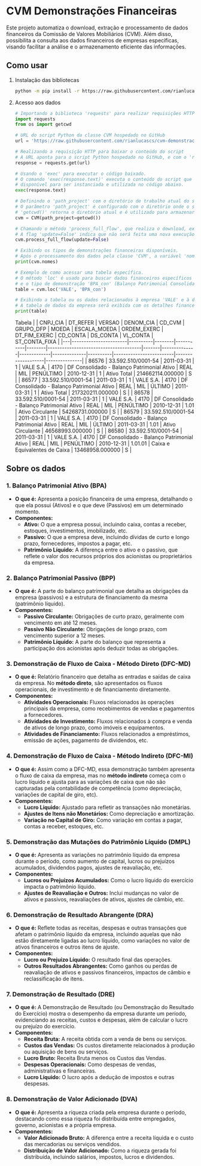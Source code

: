 # CVM Demonstrações Financeiras

Este projeto automatiza o download, extração e processamento de dados financeiros da Comissão de Valores Mobiliários (CVM). Além disso, possibilita a consulta aos dados financeiros de empresas específicas, visando facilitar a análise e o armazenamento eficiente das informações.

## Como usar

1. Instalação das bibliotecas
    ```bash
    python -m pip install -r https://raw.githubusercontent.com/rianlucascs/cvm-demonstracoes-financeiras/master/requirements.txt
    ```

2. Acesso aos dados
    ```python
    # Importando a biblioteca 'requests' para realizar requisições HTTP
    import requests
    from os import getcwd

    # URL do script Python da classe CVM hospedado no GitHub
    url = 'https://raw.githubusercontent.com/rianlucascs/cvm-demonstracoes-financeiras/master/Scripts/cvm.py'

    # Realizando a requisição HTTP para baixar o conteúdo do script
    # A URL aponta para o script Python hospedado no GitHub, e com o 'requests.get()', estamos baixando esse script.
    response = requests.get(url)

    # Usando o 'exec' para executar o código baixado. 
    # O comando 'exec(response.text)' executa o conteúdo do script que foi baixado. Isso torna a classe 'CVM' 
    # disponível para ser instanciada e utilizada no código abaixo.
    exec(response.text)

    # Definindo o 'path_project' com o diretório de trabalho atual do script.
    # O parâmetro 'path_project' é configurado com o diretório onde o script está sendo executado. 
    # 'getcwd()' retorna o diretório atual e é utilizado para armazenar os dados no local correto.
    cvm = CVM(path_project=getcwd())

    # Chamando o método 'process_full_flow', que realiza o download, extração, concatenação e limpeza dos dados.
    # A flag 'update=False' indica que não será feita uma nova execução, caso o processo já tenha sido realizado anteriormente.
    cvm.process_full_flow(update=False)

    # Exibindo os tipos de demonstrações financeiras disponíveis.
    # Após o processamento dos dados pela classe 'CVM', a variável 'nomes' contém os tipos de demonstrações financeiras processados.
    print(cvm.nomes)

    # Exemplo de como acessar uma tabela específica.
    # O método 'loc' é usado para buscar dados financeiros específicos de uma empresa, neste caso, 'VALE', 
    # e o tipo de demonstração 'BPA_con' (Balanço Patrimonial Consolidad), com base nos dados processados pela classe.
    table = cvm.loc('VALE', 'BPA_con')

    # Exibindo a tabela ou os dados relacionados à empresa 'VALE' e à demonstração 'BPA_con'.
    # A tabela de dados da empresa será exibida com os detalhes financeiros solicitados.
    print(table)

    ```

    Tabela
    |   | CNPJ_CIA              | DT_REFER | VERSAO | DENOM_CIA | CD_CVM | GRUPO_DFP                             | MOEDA | ESCALA_MOEDA | ORDEM_EXERC | DT_FIM_EXERC | CD_CONTA | DS_CONTA                | VL_CONTA          | ST_CONTA_FIXA |
    |---|-----------------------|----------|--------|-----------|--------|---------------------------------------|-------|--------------|-------------|--------------|----------|-------------------------|-------------------|---------------|
    | 86576 | 33.592.510/0001-54     | 2011-03-31 | 1      | VALE S.A. | 4170   | DF Consolidado - Balanço Patrimonial Ativo | REAL  | MIL          | PENÚLTIMO   | 2010-12-31   | 1        | Ativo Total             | 214662114.000000  | S             |
    | 86577 | 33.592.510/0001-54     | 2011-03-31 | 1      | VALE S.A. | 4170   | DF Consolidado - Balanço Patrimonial Ativo | REAL  | MIL          | ÚLTIMO      | 2011-03-31   | 1        | Ativo Total             | 217320211.000000  | S             |
    | 86578 | 33.592.510/0001-54     | 2011-03-31 | 1      | VALE S.A. | 4170   | DF Consolidado - Balanço Patrimonial Ativo | REAL  | MIL          | PENÚLTIMO   | 2010-12-31   | 1.01     | Ativo Circulante        | 54268731.000000   | S             |
    | 86579 | 33.592.510/0001-54     | 2011-03-31 | 1      | VALE S.A. | 4170   | DF Consolidado - Balanço Patrimonial Ativo | REAL  | MIL          | ÚLTIMO      | 2011-03-31   | 1.01     | Ativo Circulante        | 46568993.000000   | S             |
    | 86580 | 33.592.510/0001-54     | 2011-03-31 | 1      | VALE S.A. | 4170   | DF Consolidado - Balanço Patrimonial Ativo | REAL  | MIL          | PENÚLTIMO   | 2010-12-31   | 1.01.01  | Caixa e Equivalentes de Caixa | 13468958.000000  | S             |


## Sobre os dados


### 1. **Balanço Patrimonial Ativo (BPA)**
   - **O que é:** Apresenta a posição financeira de uma empresa, detalhando o que ela possui (Ativos) e o que deve (Passivos) em um determinado momento. 
   - **Componentes:**
     - **Ativo:** O que a empresa possui, incluindo caixa, contas a receber, estoques, investimentos, imobilizado, etc.
     - **Passivo:** O que a empresa deve, incluindo dívidas de curto e longo prazo, fornecedores, impostos a pagar, etc.
     - **Patrimônio Líquido:** A diferença entre o ativo e o passivo, que reflete o valor dos recursos próprios dos acionistas ou proprietários da empresa.

### 2. **Balanço Patrimonial Passivo (BPP)**
   - **O que é:** A parte do balanço patrimonial que detalha as obrigações da empresa (passivos) e a estrutura de financiamento da mesma (patrimônio líquido).
   - **Componentes:**
     - **Passivo Circulante:** Obrigações de curto prazo, geralmente com vencimento em até 12 meses.
     - **Passivo Não Circulante:** Obrigações de longo prazo, com vencimento superior a 12 meses.
     - **Patrimônio Líquido:** A parte do balanço que representa a participação dos acionistas após deduzir todas as obrigações.

### 3. **Demonstração de Fluxo de Caixa - Método Direto (DFC-MD)**
   - **O que é:** Relatório financeiro que detalha as entradas e saídas de caixa da empresa. No **método direto**, são apresentados os fluxos operacionais, de investimento e de financiamento diretamente.
   - **Componentes:**
     - **Atividades Operacionais:** Fluxos relacionados às operações principais da empresa, como recebimentos de vendas e pagamentos a fornecedores.
     - **Atividades de Investimento:** Fluxos relacionados à compra e venda de ativos de longo prazo, como imóveis e equipamentos.
     - **Atividades de Financiamento:** Fluxos relacionados a empréstimos, emissão de ações, pagamento de dividendos, etc.

### 4. **Demonstração de Fluxo de Caixa - Método Indireto (DFC-MI)**
   - **O que é:** Assim como a DFC-MD, essa demonstração também apresenta o fluxo de caixa da empresa, mas no **método indireto** começa com o lucro líquido e ajusta para as variações de caixa que não são capturadas pela contabilidade de competência (como depreciação, variações de capital de giro, etc).
   - **Componentes:**
     - **Lucro Líquido:** Ajustado para refletir as transações não monetárias.
     - **Ajustes de Itens não Monetários:** Como depreciação e amortização.
     - **Variação no Capital de Giro:** Como variação em contas a pagar, contas a receber, estoques, etc.

### 5. **Demonstração das Mutações do Patrimônio Líquido (DMPL)**
   - **O que é:** Apresenta as variações no patrimônio líquido da empresa durante o período, como aumento de capital, lucros ou prejuízos acumulados, dividendos pagos, ajustes de reavaliação, etc.
   - **Componentes:**
     - **Lucros ou Prejuízos Acumulados:** Como o lucro líquido do exercício impacta o patrimônio líquido.
     - **Ajustes de Reavaliação e Outros:** Inclui mudanças no valor de ativos e passivos, reavaliações de ativos, ajustes de câmbio, etc.

### 6. **Demonstração de Resultado Abrangente (DRA)**
   - **O que é:** Reflete todas as receitas, despesas e outras transações que afetam o patrimônio líquido da empresa, incluindo aquelas que não estão diretamente ligadas ao lucro líquido, como variações no valor de ativos financeiros e outros itens de ajuste.
   - **Componentes:**
     - **Lucro ou Prejuízo Líquido:** O resultado final das operações.
     - **Outros Resultados Abrangentes:** Como ganhos ou perdas de reavaliação de ativos e passivos financeiros, impactos de câmbio e reclassificação de itens.

### 7. **Demonstração de Resultado (DRE)**
   - **O que é:** A Demonstração de Resultado (ou Demonstração do Resultado do Exercício) mostra o desempenho da empresa durante um período, evidenciando as receitas, custos e despesas, além de calcular o lucro ou prejuízo do exercício.
   - **Componentes:**
     - **Receita Bruta:** A receita obtida com a venda de bens ou serviços.
     - **Custos das Vendas:** Os custos diretamente relacionados à produção ou aquisição de bens ou serviços.
     - **Lucro Bruto:** Receita Bruta menos os Custos das Vendas.
     - **Despesas Operacionais:** Como despesas de vendas, administrativas e financeiras.
     - **Lucro Líquido:** O lucro após a dedução de impostos e outras despesas.

### 8. **Demonstração de Valor Adicionado (DVA)**
   - **O que é:** Apresenta a riqueza criada pela empresa durante o período, destacando como essa riqueza foi distribuída entre empregados, governo, acionistas e a própria empresa.
   - **Componentes:**
     - **Valor Adicionado Bruto:** A diferença entre a receita líquida e o custo das mercadorias ou serviços vendidos.
     - **Distribuição de Valor Adicionado:** Como a riqueza gerada foi distribuída, incluindo salários, impostos, lucros e dividendos.

